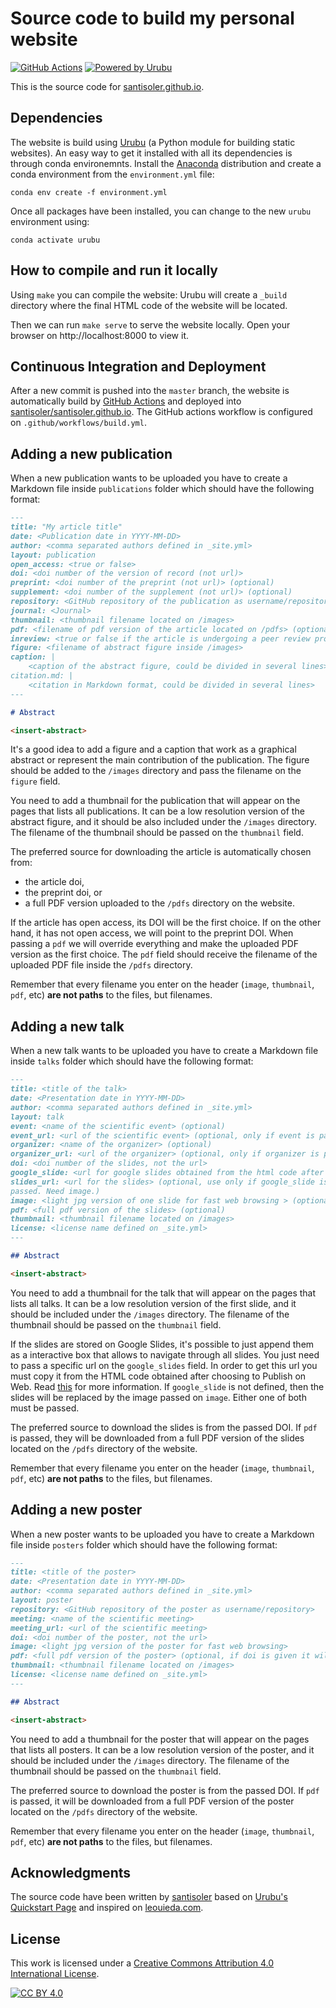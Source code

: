 # Source code to build my personal website

[![GitHub Actions](https://github.com/santisoler/website/workflows/build/badge.svg)](https://github.com/santisoler/website/actions)
[![Powered by Urubu](https://img.shields.io/badge/powered_by-urubu-blue.svg)](http://urubu.jandecaluwe.com/)

This is the source code for
[santisoler.github.io](https://santisoler.github.io).


## Dependencies

The website is build using [Urubu](http://urubu.jandecaluwe.com/) (a Python module for
building static websites).
An easy way to get it installed with all its dependencies is through conda environemnts.
Install the [Anaconda](https://www.anaconda.com/) distribution and create a conda
environment from the `environment.yml` file:

```
conda env create -f environment.yml
```

Once all packages have been installed, you can change to the new `urubu` environment
using:

```
conda activate urubu
```


## How to compile and run it locally

Using `make` you can compile the website: Urubu will create a `_build` directory where
the final HTML code of the website will be located.

Then we can run `make serve` to serve the website locally. Open your browser on
http://localhost:8000 to view it.


## Continuous Integration and Deployment

After a new commit is pushed into the `master` branch, the website is automatically
build by [GitHub Actions](https://github.com/features/actions) and deployed into
[santisoler/santisoler.github.io](https://www.github.com/santisoler/santisoler.github.io).
The GitHub actions workflow is configured on `.github/workflows/build.yml`.


## Adding a new publication

When a new publication wants to be uploaded you have to create a Markdown file inside
`publications` folder which should have the following format:

```markdown
---
title: "My article title"
date: <Publication date in YYYY-MM-DD>
author: <comma separated authors defined in _site.yml>
layout: publication
open_access: <true or false>
doi: <doi number of the version of record (not url)>
preprint: <doi number of the preprint (not url)> (optional)
supplement: <doi number of the supplement (not url)> (optional)
repository: <GitHub repository of the publication as username/repository>
journal: <Journal>
thumbnail: <thumbnail filename located on /images>
pdf: <filename of pdf version of the article located on /pdfs> (optional)
inreview: <true or false if the article is undergoing a peer review process>
figure: <filename of abstract figure inside /images>
caption: |
    <caption of the abstract figure, could be divided in several lines>
citation.md: |
    <citation in Markdown format, could be divided in several lines>
---

# Abstract

<insert-abstract>
```

It's a good idea to add a figure and a caption that work as a graphical abstract or
represent the main contribution of the publication. The figure should be added to the
`/images` directory and pass the filename on the `figure` field.

You need to add a thumbnail for the publication that will appear on the pages that lists
all publications. It can be a low resolution version of the abstract figure, and it
should be also included under the `/images` directory. The filename of the thumbnail
should be passed on the `thumbnail` field.

The preferred source for downloading the article is automatically chosen from:
- the article doi,
- the preprint doi, or
- a full PDF version uploaded to the `/pdfs` directory on the website.

If the article has open access, its DOI will be the first choice.
If on the other hand, it has not open access, we will point to the preprint DOI.
When passing a `pdf` we will override everything and make the uploaded PDF version as
the first choice. The `pdf` field should receive the filename of the uploaded PDF file
inside the `/pdfs` directory.

Remember that every filename you enter on the header (`image`, `thumbnail`, `pdf`, etc)
**are not paths** to the files, but filenames.


## Adding a new talk

When a new talk wants to be uploaded you have to create a Markdown file inside
`talks` folder which should have the following format:

```markdown
---
title: <title of the talk>
date: <Presentation date in YYYY-MM-DD>
author: <comma separated authors defined in _site.yml>
layout: talk
event: <name of the scientific event> (optional)
event_url: <url of the scientific event> (optional, only if event is passed)
organizer: <name of the organizer> (optional)
organizer_url: <url of the organizer> (optional, only if organizer is passed)
doi: <doi number of the slides, not the url>
google_slide: <url for google slides obtained from the html code after Publish on Web> (optional)
slides_url: <url for the slides> (optional, use only if google_slide is not
passed. Need image.)
image: <light jpg version of one slide for fast web browsing > (optional, used only if google_slide is not passed)
pdf: <full pdf version of the slides> (optional)
thumbnail: <thumbnail filename located on /images>
license: <license name defined on _site.yml>
---

## Abstract

<insert-abstract>
```

You need to add a thumbnail for the talk that will appear on the pages that lists all
talks. It can be a low resolution version of the first slide, and it should be
included under the `/images` directory. The filename of the thumbnail should be passed
on the `thumbnail` field.

If the slides are stored on Google Slides, it's possible to just append them as
a interactive box that allows to navigate through all slides. You just need to pass
a specific url on the `google_slides` field. In order to get this url you must copy it
from the HTML code obtained after choosing to Publish on Web. Read
[this](https://support.google.com/docs/answer/183965?hl=en) for more information.
If `google_slide` is not defined, then the slides will be replaced by the image passed
on `image`. Either one of both must be passed.

The preferred source to download the slides is from the passed DOI.
If `pdf` is passed, they will be downloaded from a full PDF version of the slides
located on the `/pdfs` directory of the website.

Remember that every filename you enter on the header (`image`, `thumbnail`, `pdf`, etc)
**are not paths** to the files, but filenames.


## Adding a new poster

When a new poster wants to be uploaded you have to create a Markdown file inside
`posters` folder which should have the following format:

```markdown
---
title: <title of the poster>
date: <Presentation date in YYYY-MM-DD>
author: <comma separated authors defined in _site.yml>
layout: poster
repository: <GitHub repository of the poster as username/repository>
meeting: <name of the scientific meeting>
meeting_url: <url of the scientific meeting>
doi: <doi number of the poster, not the url>
image: <light jpg version of the poster for fast web browsing>
pdf: <full pdf version of the poster> (optional, if doi is given it will be downloaded from it)
thumbnail: <thumbnail filename located on /images>
license: <license name defined on _site.yml>
---

## Abstract

<insert-abstract>
```

You need to add a thumbnail for the poster that will appear on the pages that lists all
posters. It can be a low resolution version of the poster, and it should be
included under the `/images` directory. The filename of the thumbnail should be passed
on the `thumbnail` field.

The preferred source to download the poster is from the passed DOI.
If `pdf` is passed, it will be downloaded from a full PDF version of the poster located
on the `/pdfs` directory of the website.

Remember that every filename you enter on the header (`image`, `thumbnail`, `pdf`, etc)
**are not paths** to the files, but filenames.


## Acknowledgments

The source code have been written by [santisoler](https://santisoler.github.io) based on
[Urubu's Quickstart Page](https://github.com/jandecaluwe/urubu-quickstart/) and inspired
on [leouieda.com](https://www.leouieda.com).


## License

This work is licensed under a [Creative Commons Attribution 4.0 International
License][cc-by].

[![CC BY 4.0][cc-by-image]][cc-by]

[cc-by]: http://creativecommons.org/licenses/by/4.0/
[cc-by-image]: https://i.creativecommons.org/l/by/4.0/88x31.png
